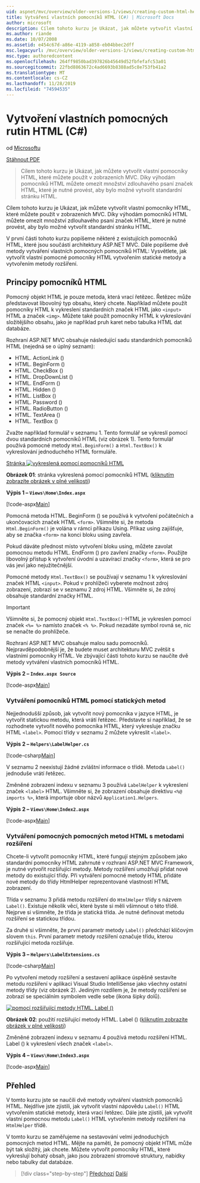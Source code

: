 ```yaml
---
uid: aspnet/mvc/overview/older-versions-1/views/creating-custom-html-helpers-cs
title: Vytváření vlastních pomocníků HTML (C#) | Microsoft Docs
author: microsoft
description: Cílem tohoto kurzu je Ukázat, jak můžete vytvořit vlastní pomocníky HTML, které můžete použít v zobrazeních MVC. Využívejte si pomocníka HTML...
ms.author: riande
ms.date: 10/07/2008
ms.assetid: e454c67d-a86e-4119-a858-eb04bbec2dff
msc.legacyurl: /mvc/overview/older-versions-1/views/creating-custom-html-helpers-cs
msc.type: authoredcontent
ms.openlocfilehash: 264ff9850bad397826b45649d52fbfefafc53a01
ms.sourcegitcommit: 22fbd8863672c4ad6693b8388ad5c8e753fb41a2
ms.translationtype: MT
ms.contentlocale: cs-CZ
ms.lasthandoff: 11/28/2019
ms.locfileid: "74594535"
---
```

# <a name="creating-custom-html-helpers-c"></a>Vytvoření vlastních pomocných rutin HTML (C#)

od [Microsoftu](https://github.com/microsoft)

[Stáhnout PDF](https://download.microsoft.com/download/1/1/f/11f721aa-d749-4ed7-bb89-a681b68894e6/ASPNET_MVC_Tutorial_9_CS.pdf)

> Cílem tohoto kurzu je Ukázat, jak můžete vytvořit vlastní pomocníky HTML, které můžete použít v zobrazeních MVC. Díky výhodám pomocníků HTML můžete omezit množství zdlouhavého psaní značek HTML, které je nutné provést, aby bylo možné vytvořit standardní stránku HTML.

Cílem tohoto kurzu je Ukázat, jak můžete vytvořit vlastní pomocníky HTML, které můžete použít v zobrazeních MVC. Díky výhodám pomocníků HTML můžete omezit množství zdlouhavého psaní značek HTML, které je nutné provést, aby bylo možné vytvořit standardní stránku HTML.

V první části tohoto kurzu popíšeme některé z existujících pomocníků HTML, které jsou součástí architektury ASP.NET MVC. Dále popíšeme dvě metody vytváření vlastních pomocných pomocníků HTML: Vysvětlete, jak vytvořit vlastní pomocné pomocníky HTML vytvořením statické metody a vytvořením metody rozšíření.

## <a name="understanding-html-helpers"></a>Principy pomocníků HTML

Pomocný objekt HTML je pouze metoda, která vrací řetězec. Řetězec může představovat libovolný typ obsahu, který chcete. Například můžete použít pomocníky HTML k vykreslení standardních značek HTML jako `<input>` HTML a značek `<img>`. Můžete také použít pomocníky HTML k vykreslování složitějšího obsahu, jako je například pruh karet nebo tabulka HTML dat databáze.

Rozhraní ASP.NET MVC obsahuje následující sadu standardních pomocníků HTML (nejedná se o úplný seznam):

- HTML. ActionLink ()
- HTML. BeginForm ()
- HTML. CheckBox ()
- HTML. DropDownList ()
- HTML. EndForm ()
- HTML. Hidden ()
- HTML. ListBox ()
- HTML. Password ()
- HTML. RadioButton ()
- HTML. TextArea ()
- HTML. TextBox ()

Zvažte například formulář v seznamu 1. Tento formulář se vykreslí pomocí dvou standardních pomocníků HTML (viz obrázek 1). Tento formulář používá pomocné metody `Html.BeginForm()` a `Html.TextBox()` k vykreslování jednoduchého HTML formuláře.

[Stránka ![vykreslená pomocí pomocníků HTML](creating-custom-html-helpers-cs/_static/image2.png)](creating-custom-html-helpers-cs/_static/image1.png)

**Obrázek 01**: stránka vykreslená pomocí pomocníků HTML ([kliknutím zobrazíte obrázek v plné velikosti](creating-custom-html-helpers-cs/_static/image3.png))

**Výpis 1 – `Views\Home\Index.aspx`**

[!code-aspx[Main](creating-custom-html-helpers-cs/samples/sample1.aspx)]

Pomocná metoda HTML. BeginForm () se používá k vytvoření počátečních a ukončovacích značek HTML `<form>`. Všimněte si, že metoda `Html.BeginForm()` je volána v rámci příkazu Using. Příkaz using zajišťuje, aby se značka `<form>` na konci bloku using zavřela.

Pokud dáváte přednost místo vytvoření bloku using, můžete zavolat pomocnou metodu HTML. EndForm () pro zavření značky `<form>`. Použijte libovolný přístup k vytvoření úvodní a uzavírací značky `<form>`, která se pro vás jeví jako nejužitečnější.

Pomocné metody `Html.TextBox()` se používají v seznamu 1 k vykreslování značek HTML `<input>`. Pokud v prohlížeči vyberete možnost zdroj zobrazení, zobrazí se v seznamu 2 zdroj HTML. Všimněte si, že zdroj obsahuje standardní značky HTML.

> [!IMPORTANT]
> Všimněte si, že pomocný objekt `Html.TextBox()`-HTML je vykreslen pomocí značek `<%= %>` namísto značek `<% %>`. Pokud nezadáte symbol rovná se, nic se nenačte do prohlížeče.

Rozhraní ASP.NET MVC obsahuje malou sadu pomocníků. Nejpravděpodobnější je, že budete muset architekturu MVC zvětšit s vlastními pomocníky HTML. Ve zbývající části tohoto kurzu se naučíte dvě metody vytváření vlastních pomocníků HTML.

**Výpis 2 – `Index.aspx Source`**

[!code-aspx[Main](creating-custom-html-helpers-cs/samples/sample2.aspx)]

### <a name="creating-html-helpers-with-static-methods"></a>Vytváření pomocníků HTML pomocí statických metod

Nejjednodušší způsob, jak vytvořit nový pomocníka v jazyce HTML, je vytvořit statickou metodu, která vrátí řetězec. Představte si například, že se rozhodnete vytvořit nového pomocníka HTML, který vykresluje značku HTML `<label>`. Pomocí třídy v seznamu 2 můžete vykreslit `<label>`.

**Výpis 2 – `Helpers\LabelHelper.cs`**

[!code-csharp[Main](creating-custom-html-helpers-cs/samples/sample3.cs)]

V seznamu 2 neexistují žádné zvláštní informace o třídě. Metoda `Label()` jednoduše vrátí řetězec.

Změněné zobrazení indexu v seznamu 3 používá `LabelHelper` k vykreslení značek `<label>` HTML. Všimněte si, že zobrazení obsahuje direktivu `<%@ imports %>`, která importuje obor názvů `Application1.Helpers`.

**Výpis 2 – `Views\Home\Index2.aspx`**

[!code-aspx[Main](creating-custom-html-helpers-cs/samples/sample4.aspx)]

### <a name="creating-html-helpers-with-extension-methods"></a>Vytváření pomocných pomocných metod HTML s metodami rozšíření

Chcete-li vytvořit pomocníky HTML, které fungují stejným způsobem jako standardní pomocníky HTML zahrnuté v rozhraní ASP.NET MVC Framework, je nutné vytvořit rozšiřující metody. Metody rozšíření umožňují přidat nové metody do existující třídy. Při vytváření pomocné metody HTML přidáte nové metody do třídy HtmlHelper reprezentované vlastností HTML zobrazení.

Třída v seznamu 3 přidá metodu rozšíření do `HtmlHelper` třídy s názvem `Label()`. Existuje několik věcí, které byste si měli všimnout o této třídě. Nejprve si všimněte, že třída je statická třída. Je nutné definovat metodu rozšíření se statickou třídou.

Za druhé si všimněte, že první parametr metody `Label()` předchází klíčovým slovem `this`. První parametr metody rozšíření označuje třídu, kterou rozšiřující metoda rozšiřuje.

**Výpis 3 – `Helpers\LabelExtensions.cs`**

[!code-csharp[Main](creating-custom-html-helpers-cs/samples/sample5.cs)]

Po vytvoření metody rozšíření a sestavení aplikace úspěšně sestavíte metodu rozšíření v aplikaci Visual Studio IntelliSense jako všechny ostatní metody třídy (viz obrázek 2). Jediným rozdílem je, že metody rozšíření se zobrazí se speciálním symbolem vedle sebe (ikona šipky dolů).

[![pomocí rozšiřující metody HTML. Label ()](creating-custom-html-helpers-cs/_static/image5.png)](creating-custom-html-helpers-cs/_static/image4.png)

**Obrázek 02**: použití rozšiřující metody HTML. Label () ([kliknutím zobrazíte obrázek v plné velikosti](creating-custom-html-helpers-cs/_static/image6.png))

Změněné zobrazení indexu v seznamu 4 používá metodu rozšíření HTML. Label () k vykreslení všech značek `<label>`.

**Výpis 4 – `Views\Home\Index3.aspx`**

[!code-aspx[Main](creating-custom-html-helpers-cs/samples/sample6.aspx)]

## <a name="summary"></a>Přehled

V tomto kurzu jste se naučili dvě metody vytváření vlastních pomocníků HTML. Nejdříve jste zjistili, jak vytvořit vlastní nápovědu `Label()` HTML vytvořením statické metody, která vrací řetězec. Dále jste zjistili, jak vytvořit vlastní pomocnou metodu `Label()` HTML vytvořením metody rozšíření na `HtmlHelper` třídě.

V tomto kurzu se zaměřujeme na sestavování velmi jednoduchých pomocných metod HTML. Mějte na paměti, že pomocný objekt HTML může být tak složitý, jak chcete. Můžete vytvořit pomocníky HTML, které vykreslují bohatý obsah, jako jsou zobrazení stromové struktury, nabídky nebo tabulky dat databáze.

> [!div class="step-by-step"]
> [Předchozí](asp-net-mvc-views-overview-cs.md)
> [Další](using-the-tagbuilder-class-to-build-html-helpers-cs.md)
